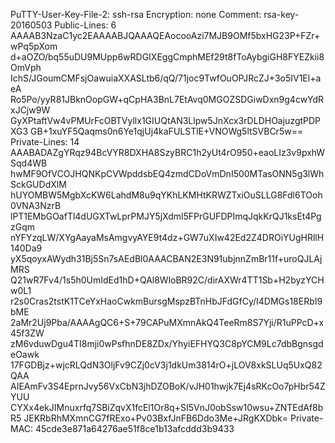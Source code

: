 PuTTY-User-Key-File-2: ssh-rsa
Encryption: none
Comment: rsa-key-20160503
Public-Lines: 6
AAAAB3NzaC1yc2EAAAABJQAAAQEAocooAzi7MJB9OMf5bxHG23P+FZr+wPq5pXom
d+aOZO/bq55uDU9MUpp6wRDGIXEggCmphMEf29t8fToAybgiGH8FYEZkii8OmVph
IchS/JGoumCMFsjOawuiaXXASLtb6/qQ/71joc9TwfOuOPJRcZJ+3o5IV1El+aeA
Ro5Po/yyR81JBknOopGW+qCpHA3BnL7EtAvq0MGOZSDGiwDxn9g4cwYdRxJCjw9W
GyXPtaftVw4vPMUrFcOBTVyllx1GIUQtAN3Llpw5JnXcx3rDLDHOajuzgtPDPXG3
GB+1xuYF5Qaqms0n6Ye1qjUj4kaFULSTlE+VNOWg5ltSVBCr5w==
Private-Lines: 14
AAABADAZgYRqz94BcVYR8DXHA8SzyBRC1h2yUt4rO950+eaoLIz3v9pxhWSqd4WB
hwMF9OfVCOJHQNKpCVWpddsbEQ4zmdCDoVmDnI500MTasONN5g3lWhSckGUDdXlM
hUYOMBW5MgbXcKW6LahdM8u9qYKhLKMHtKRWZTxiOuSLLG8Fdl6TOoh0VNA3NzrB
lPT1EMbGOafTl4dUGXTwLprPMJY5jXdml5FPrGUFDPImqJqkKrQJ1ksEt4PgzGqm
nYFYzqLW/XYgAayaMsAmgvyAYE9t4dz+GW7uXIw42Ed2Z4DROiYUgHRllH140Da9
yX5qoyxAWydh31Bj5Sn7sAEdBl0AAACBAN2E3N91ubjnnZmBr11f+uroQJLAjMRS
Q21wR7Fv4/1s5h0UmIdEd1hD+QAl8WloBR92C/dirAXWr4TT1Sb+H2byzYCHw0L1
r2s0Cras2tstK1TCeYxHaoCwkmBursgMspzBTnHbJFdGfCy/I4DMGs18ERbI9bME
2aMr2Uj9Pba/AAAAgQC6+S+79CAPuMXmnAkQ4TeeRm8S7Yji/R1uPPcD+x45f3ZW
zM6vduwDgu4TI8mji0wPsfhnDE8ZDx/YhyiEFHYQ3C8pYCM9Lc7dbBgnsgdeOawk
17FGDBjz+wjcRLQdN3OljFv9CZj0cV3j1dkUm3814rO+jLOV8xkSLUq5UxQ82QAA
AIEAmFv3S4EprnJvy56VxCbN3jhDZOBoK/vJH01hwjk7Ej4sRKcOo7pHbr54ZYUU
CYXx4ekJIMnuxrfq7SBiZqvX1fcEl1Or8q+SI5VnJ0obSsw10wsu+ZNTEdAf8bR5
JEKRbRhMXmnCG7fRExo+Pv03BxfJnFB6Ddo3Me+JRgKXDbk=
Private-MAC: 45cde3e871a64276ae51f8ce1b13afcddd3b9433
